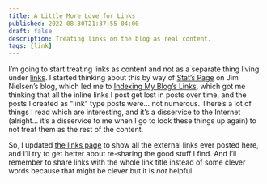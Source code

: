```yaml
---
title: A Little More Love for Links
published: 2022-08-30T21:37:55-04:00
draft: false
description: Treating links on the blog as real content.
tags: [link]
---
```


I’m going to start treating links as content and not as a separate thing living under [links](/links). I started thinking about this by way of [Stat’s Page](https://blog.jim-nielsen.com/2022/stats-page/) on Jim Nielsen’s blog, which led me to [Indexing My Blog’s Links](https://blog.jim-nielsen.com/2020/indexing-my-blogs-links/), which got me thinking that all the inline links I post get lost in posts over time, and the posts I created as "link" type posts were... not numerous. There’s a lot of things I read which are interesting, and it’s a disservice to the Internet (alright… it’s a disservice to me when I go to look these things up again) to not treat them as the rest of the content.

So, I updated [the links page](/links) to show all the external links ever posted here, and I’ll try to get better about re-sharing the good stuff I find. And I’ll remember to share links with the whole link title instead of some clever words because that might be clever but it is _not_ helpful.